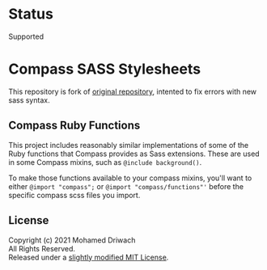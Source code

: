 # Status

Supported

# Compass SASS Stylesheets
This repository is fork of 
[original repository](https://github.com/Igosuki/compass-mixins), intented to fix errors with new sass syntax.

## Compass Ruby Functions

This project includes reasonably similar implementations of some of the Ruby functions that Compass provides as Sass extensions. These are used in some Compass mixins, such as `@include background()`.

To make those functions available to your compass mixins, you'll want to either `@import "compass";` or `@import "compass/functions"'` before the specific compass scss files you import.


## License
Copyright (c) 2021 Mohamed Driwach<br>
All Rights Reserved.<br>
Released under a [slightly modified MIT License](https://github.com/Compass/compass/blob/stable/LICENSE.markdown).

